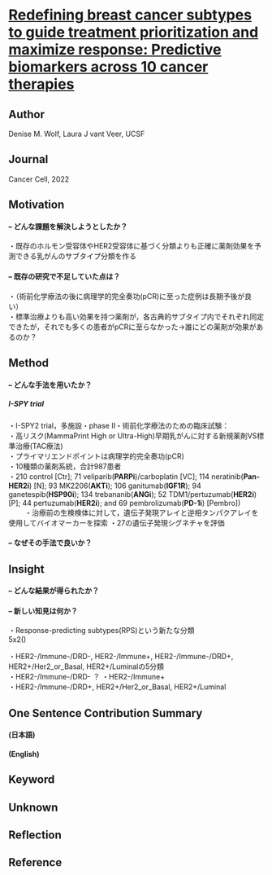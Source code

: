 # [Redefining breast cancer subtypes to guide treatment prioritization and maximize response: Predictive biomarkers across 10 cancer therapies](https://doi.org/10.1016/j.ccell.2022.05.005)
## Author
Denise M. Wolf, Laura J vant Veer, UCSF
## Journal
Cancer Cell, 2022
## Motivation
#### – どんな課題を解決しようとしたか？
・既存のホルモン受容体やHER2受容体に基づく分類よりも正確に薬剤効果を予測できる乳がんのサブタイプ分類を作る
#### – 既存の研究で不足していた点は？
・（術前化学療法の後に病理学的完全奏功(pCR)に至った症例は長期予後が良い）  
・標準治療よりも高い効果を持つ薬剤が，各古典的サブタイプ内でそれぞれ同定できたが，それでも多くの患者がpCRに至らなかった→誰にどの薬剤が効果があるのか？

## Method
#### – どんな手法を用いたか？
##### I-SPY trial
・I-SPY2 trial，多施設・phase II・術前化学療法のための臨床試験：  
・高リスク(MammaPrint High or Ultra-High)早期乳がんに対する新規薬剤VS標準治療(TAC療法)  
・プライマリエンドポイントは病理学的完全奏功(pCR)  
・10種類の薬剤系統，合計987患者  
・210 control [Ctr]; 71 veliparib(**PARPi**)/carboplatin [VC]; 114 neratinib(**Pan-HER2i**) [N]; 93 MK2206(**AKTi**); 106 ganitumab(**IGF1R**); 94 ganetespib(**HSP90i**); 134 trebananib(**ANGi**); 52 TDM1/pertuzumab(**HER2i**) [P]; 44 pertuzumab(**HER2i**); and 69 pembrolizumab(**PD-1i**) [Pembro])  
　　
・治療前の生検検体に対して，遺伝子発現アレイと逆相タンパクアレイを使用してバイオマーカーを探索
・27の遺伝子発現シグネチャを評価



#### – なぜその手法で良いか？

## Insight
#### – どんな結果が得られたか？

#### – 新しい知見は何か？
・Response-predicting subtypes(RPS)という新たな分類  
5x2()


・HER2-/Immune-/DRD-, HER2-/Immune+, HER2-/Immune-/DRD+, HER2+/Her2_or_Basal, HER2+/Luminalの5分類  
・HER2-/Immune-/DRD- ？ 
・HER2-/Immune+       
・HER2-/Immune-/DRD+, HER2+/Her2_or_Basal, HER2+/Luminal




## One Sentence Contribution Summary
#### (日本語)
#### (English)

## Keyword

## Unknown

## Reflection

## Reference
